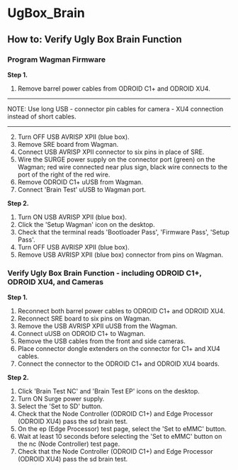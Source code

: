 # UgBox_Brain
## How to: Verify Ugly Box Brain Function

### Program Wagman Firmware
**Step 1.**
1. Remove barrel power cables from ODROID C1+ and ODROID XU4.

***
NOTE: Use long USB - connector pin cables for camera - XU4 connection instead of  short cables.
***

2. Turn OFF USB AVRISP XPII (blue box).
1. Remove SRE board from Wagman.
1. Connect USB AVRISP XPII connector to six pins in place of SRE.
1. Wire the SURGE power supply on the connector port (green) on the Wagman; red wire connected near plus sign, black wire connects to the port of the right of the red wire.
1. Remove ODROID C1+ uUSB from Wagman.
1. Connect 'Brain Test' uUSB to Wagman port.

**Step 2.**

1. Turn ON USB AVRISP XPII (blue box).
1. Click the 'Setup Wagman' icon on the desktop.
1. Check that the terminal reads 'Bootloader Pass', 'Firmware Pass', 'Setup Pass'.
1. Turn OFF USB AVRISP XPII (blue box).
1. Remove USB AVRISP XPII (blue box) connector from pins on Wagman.

### Verify Ugly Box Brain Function - including ODROID C1+, ODROID XU4, and Cameras
**Step 1.**
1. Reconnect both barrel power cables to ODROID C1+ and ODROID XU4.
1. Reconnect SRE board to six pins on Wagman.
1. Remove the USB AVRISP XPII uUSB from the Wagman.
1. Connect uUSB on ODROID C1+ to Wagman.
1. Remove the USB cables from the front and side cameras.
1. Place connector dongle extenders on the connector for C1+ and XU4 cables.
1. Connect the connector to the ODROID C1+ and ODROID XU4 boards.

**Step 2.**
1. Click 'Brain Test NC' and 'Brain Test EP' icons on the desktop.
1. Turn ON Surge power supply.
1. Select the 'Set to SD' button.
1. Check that the Node Controller (ODROID C1+) and Edge Processor (ODROID XU4) pass the sd brain test.
1. On the ep (Edge Processor) test page, select the 'Set to eMMC' button.
1. Wait at least 10 seconds before selecting the 'Set to eMMC' button on the nc (Node Controller) test page.
1. Check that the Node Controller (ODROID C1+) and Edge Processor (ODROID XU4) pass the sd brain test.
